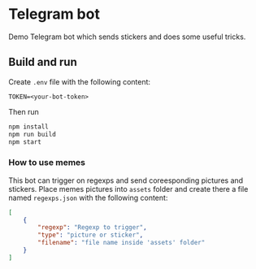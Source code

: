 # Telegram bot
Demo Telegram bot which sends stickers and does some useful tricks.
## Build and run
Create `.env` file with the following content:
```
TOKEN=<your-bot-token>
```
Then run
```bash
npm install
npm run build
npm start
```
### How to use memes
This bot can trigger on regexps and send coreesponding pictures and stickers.
Place memes pictures into `assets` folder and create there a file named `regexps.json` with the following content:
```json
[
    {
        "regexp": "Regexp to trigger",
        "type": "picture or sticker",
        "filename": "file name inside 'assets' folder"
    }
]
```

